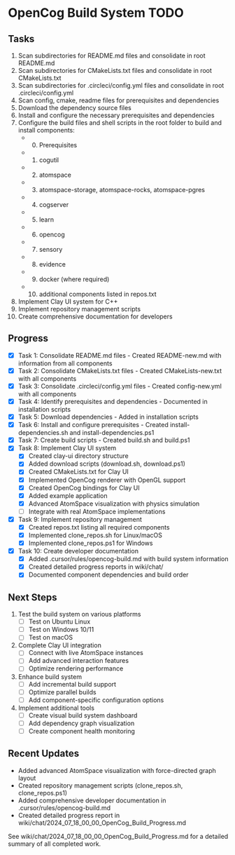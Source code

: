 # OpenCog Build System TODO

## Tasks
1. Scan subdirectories for README.md files and consolidate in root README.md
2. Scan subdirectories for CMakeLists.txt files and consolidate in root CMakeLists.txt
3. Scan subdirectories for .circleci/config.yml files and consolidate in root .circleci/config.yml
4. Scan config, cmake, readme files for prerequisites and dependencies
5. Download the dependency source files
6. Install and configure the necessary prerequisites and dependencies
7. Configure the build files and shell scripts in the root folder to build and install components:
   - 0. Prerequisites
   - 1. cogutil
   - 2. atomspace
   - 3. atomspace-storage, atomspace-rocks, atomspace-pgres
   - 4. cogserver
   - 5. learn
   - 6. opencog
   - 7. sensory
   - 8. evidence
   - 9. docker (where required)
   - 10. additional components listed in repos.txt
8. Implement Clay UI system for C++
9. Implement repository management scripts
10. Create comprehensive documentation for developers

## Progress
- [x] Task 1: Consolidate README.md files - Created README-new.md with information from all components
- [x] Task 2: Consolidate CMakeLists.txt files - Created CMakeLists-new.txt with all components
- [x] Task 3: Consolidate .circleci/config.yml files - Created config-new.yml with all components
- [x] Task 4: Identify prerequisites and dependencies - Documented in installation scripts
- [x] Task 5: Download dependencies - Added in installation scripts
- [x] Task 6: Install and configure prerequisites - Created install-dependencies.sh and install-dependencies.ps1
- [x] Task 7: Create build scripts - Created build.sh and build.ps1
- [x] Task 8: Implement Clay UI system
  - [x] Created clay-ui directory structure
  - [x] Added download scripts (download.sh, download.ps1)
  - [x] Created CMakeLists.txt for Clay UI
  - [x] Implemented OpenCog renderer with OpenGL support
  - [x] Created OpenCog bindings for Clay UI
  - [x] Added example application
  - [x] Advanced AtomSpace visualization with physics simulation
  - [ ] Integrate with real AtomSpace implementations
- [x] Task 9: Implement repository management
  - [x] Created repos.txt listing all required components
  - [x] Implemented clone_repos.sh for Linux/macOS
  - [x] Implemented clone_repos.ps1 for Windows
- [x] Task 10: Create developer documentation
  - [x] Added .cursor/rules/opencog-build.md with build system information
  - [x] Created detailed progress reports in wiki/chat/
  - [x] Documented component dependencies and build order

## Next Steps
1. Test the build system on various platforms
   - [ ] Test on Ubuntu Linux
   - [ ] Test on Windows 10/11
   - [ ] Test on macOS
2. Complete Clay UI integration
   - [ ] Connect with live AtomSpace instances
   - [ ] Add advanced interaction features
   - [ ] Optimize rendering performance
3. Enhance build system
   - [ ] Add incremental build support
   - [ ] Optimize parallel builds
   - [ ] Add component-specific configuration options
4. Implement additional tools
   - [ ] Create visual build system dashboard
   - [ ] Add dependency graph visualization
   - [ ] Create component health monitoring

## Recent Updates
- Added advanced AtomSpace visualization with force-directed graph layout
- Created repository management scripts (clone_repos.sh, clone_repos.ps1)
- Added comprehensive developer documentation in .cursor/rules/opencog-build.md
- Created detailed progress report in wiki/chat/2024_07_18_00_00_OpenCog_Build_Progress.md

See wiki/chat/2024_07_18_00_00_OpenCog_Build_Progress.md for a detailed summary of all completed work. 